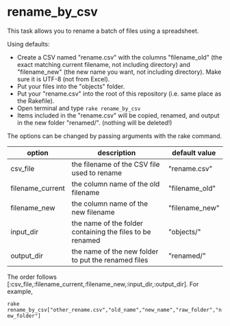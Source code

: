 # rename_by_csv

This task allows you to rename a batch of files using a spreadsheet.

Using defaults: 

- Create a CSV named "rename.csv" with the columns "filename_old" (the exact matching current filename, not including directory) and "filename_new" (the new name you want, not including directory). Make sure it is UTF-8 (not from Excel).
- Put your files into the "objects" folder.
- Put your "rename.csv" into the root of this repository (i.e. same place as the Rakefile).
- Open terminal and type `rake rename_by_csv`
- Items included in the "rename.csv" will be copied, renamed, and output in the new folder "renamed/". (nothing will be deleted!)

The options can be changed by passing arguments with the rake command.

| option | description | default value |
| --- | --- | --- |
| csv_file | the filename of the CSV file used to rename | "rename.csv" |
| filename_current | the column name of the old filename | "filename_old" |
| filename_new | the column name of the new filename | "filename_new" |
| input_dir | the name of the folder containing the files to be renamed | "objects/" |
| output_dir | the name of the new folder to put the renamed files | "renamed/" |


The order follows [:csv_file,:filename_current,:filename_new,:input_dir,:output_dir].
For example, 

`rake rename_by_csv["other_rename.csv","old_name","new_name","raw_folder","new_folder"]`
